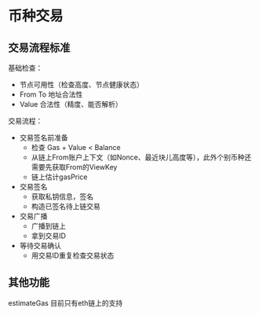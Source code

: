 # 币种交易

## 交易流程标准

基础检查：

- 节点可用性（检查高度、节点健康状态）
- From To 地址合法性
- Value 合法性（精度、能否解析）

交易流程：

- 交易签名前准备
  - 检查 Gas + Value < Balance
  - 从链上From账户上下文（如Nonce、最近块儿高度等），此外个别币种还需要先获取From的ViewKey
  - 链上估计gasPrice
- 交易签名
  - 获取私钥信息，签名
  - 构造已签名待上链交易
- 交易广播
  - 广播到链上
  - 拿到交易ID
- 等待交易确认
  - 用交易ID重复检查交易状态

## 其他功能

estimateGas 目前只有eth链上的支持